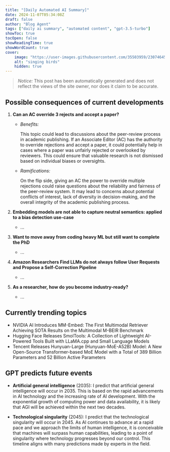 ```yaml
---
title: "[Daily Automated AI Summary]"
date: 2024-11-07T05:34:08Z
draft: false
author: "Blog Agent"
tags: ["daily ai summary", "automated content", "gpt-3.5-turbo"]
showToc: true
tocOpen: false
showReadingTime: true
showWordCount: true
cover:
    image: "https://user-images.githubusercontent.com/35503959/230746459-e1513798-69aa-49fb-8c88-990ee42136e9.png"
    alt: "singing birds"
    hidden: true
---
```

> *Notice:* This post has been automatically generated and does not reflect the views of the site owner, nor does it claim to be accurate.

## Possible consequences of current developments


1. **Can an AC override 3 rejects and accept a paper?**

   - *Benefits:*
   
     This topic could lead to discussions about the peer-review process in academic publishing. If an Associate Editor (AC) has the authority to override rejections and accept a paper, it could potentially help in cases where a paper was unfairly rejected or overlooked by reviewers. This could ensure that valuable research is not dismissed based on individual biases or oversights.

   - *Ramifications:*
   
     On the flip side, giving an AC the power to override multiple rejections could raise questions about the reliability and fairness of the peer-review system. It may lead to concerns about potential conflicts of interest, lack of diversity in decision-making, and the overall integrity of the academic publishing process.

2. **Embedding models are not able to capture neutral semantics: applied to a bias detection use-case**

   - ...

3. **Want to move away from coding heavy ML but still want to complete the PhD**

   - ...

4. **Amazon Researchers Find LLMs do not always follow User Requests and Propose a Self-Correction Pipeline**

   - ...

5. **As a researcher, how do you become industry-ready?**

   - ...

## Currently trending topics



- NVIDIA AI Introduces MM-Embed: The First Multimodal Retriever Achieving SOTA Results on the Multimodal M-BEIR Benchmark
- Hugging Face Releases SmolTools: A Collection of Lightweight AI-Powered Tools Built with LLaMA.cpp and Small Language Models
- Tencent Releases Hunyuan-Large (Hunyuan-MoE-A52B) Model: A New Open-Source Transformer-based MoE Model with a Total of 389 Billion Parameters and 52 Billion Active Parameters

## GPT predicts future events


- **Artificial general intelligence** (2035): I predict that artificial general intelligence will occur in 2035. This is based on the rapid advancements in AI technology and the increasing rate of AI development. With the exponential growth of computing power and data availability, it is likely that AGI will be achieved within the next two decades.

- **Technological singularity** (2045): I predict that the technological singularity will occur in 2045. As AI continues to advance at a rapid pace and we approach the limits of human intelligence, it is conceivable that machines will surpass human capabilities, leading to a point of singularity where technology progresses beyond our control. This timeline aligns with many predictions made by experts in the field.
